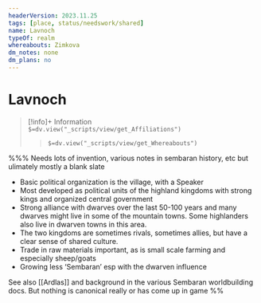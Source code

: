 ```yaml
---
headerVersion: 2023.11.25
tags: [place, status/needswork/shared]
name: Lavnoch
typeOf: realm
whereabouts: Zimkova
dm_notes: none
dm_plans: no
---
```

# Lavnoch
>[!info]+ Information  
> `$=dv.view("_scripts/view/get_Affiliations")`  
>> `$=dv.view("_scripts/view/get_Whereabouts")`

%%%
Needs lots of invention, various notes in sembaran history, etc but ulimately mostly a blank slate

- Basic political organization is the village, with a Speaker    
- Most developed as political units of the highland kingdoms with strong kings and organized central government    
- Strong alliance with dwarves over the last 50-100 years and many dwarves might live in some of the mountain towns. Some highlanders also live in dwarven towns in this area.    
- The two kingdoms are sometimes rivals, sometimes allies, but have a clear sense of shared culture.     
- Trade in raw materials important, as is small scale farming and especially sheep/goats    
- Growing less ‘Sembaran’ esp with the dwarven influence

See also [[Ardlas]] and background in the various Sembaran worldbuilding docs. But nothing is canonical really or has come up in game
%%




